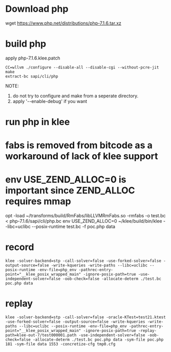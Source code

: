 # Download php
wget https://www.php.net/distributions/php-7.1.6.tar.xz
# build php
apply php-7.1.6.klee.patch
```
CC=wllvm ./configure --disable-all --disable-cgi --without-pcre-jit
make
extract-bc sapi/cli/php
```
NOTE:
1. do not try to configure and make from a seperate directory.
2. apply '--enable-debug' if you want

# run php in klee
# fabs is removed from bitcode as a workaround of lack of klee support
# env USE_ZEND_ALLOC=0 is important since ZEND_ALLOC requires mmap
opt -load ~/transforms/build/RmFabs/libLLVMRmFabs.so -rmfabs -o test.bc < php-7.1.6/sapi/cli/php.bc
env USE_ZEND_ALLOC=0 ~/klee/build/bin/klee --libc=uclibc --posix-runtime test.bc -f poc.php data

# record
```
klee -solver-backend=stp -call-solver=false -use-forked-solver=false -output-source=false -write-kqueries -write-paths --libc=uclibc --posix-runtime -env-file=php_env -pathrec-entry-point="__klee_posix_wrapped_main" -ignore-posix-path=true -use-independent-solver=false -oob-check=false -allocate-determ ./test.bc poc.php data
```

# replay
```
klee -solver-backend=stp -call-solver=false -oracle-KTest=test21.ktest -use-forked-solver=false -output-source=false -write-kqueries -write-paths --libc=uclibc --posix-runtime -env-file=php_env -pathrec-entry-point="__klee_posix_wrapped_main" -ignore-posix-path=true -replay-path=klee-out-7/test000001.path -use-independent-solver=false -oob-check=false -allocate-determ ./test.bc poc.php data -sym-file poc.php 181 -sym-file data 1553 -concretize-cfg tmp0.cfg
```

